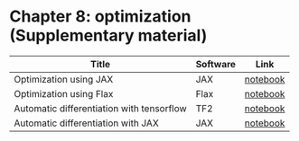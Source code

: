 # Chapter 8: optimization  (Supplementary material)


[ad_tf]: https://colab.research.google.com/github/probml/pyprobml/blob/master/book1/supplements/autodiff_tf.ipynb
[ad_jax]: https://colab.research.google.com/github/probml/pyprobml/blob/master/book1/supplements/autodiff_jax.ipynb
[opt_jax]: https://colab.research.google.com/github/probml/pyprobml/blob/master/book1/supplements/opt_jax.ipynb
[opt_flax]: https://colab.research.google.com/github/probml/pyprobml/blob/master/book1/supplements/opt_flax.ipynb

Title|Software|Link|
|-----------|----|----|
|Optimization using JAX| JAX| [notebook][opt_jax]
|Optimization using Flax| Flax| [notebook][opt_flax]
|Automatic differentiation with tensorflow| TF2| [notebook][ad_tf]
|Automatic differentiation with JAX| JAX| [notebook][ad_jax]
